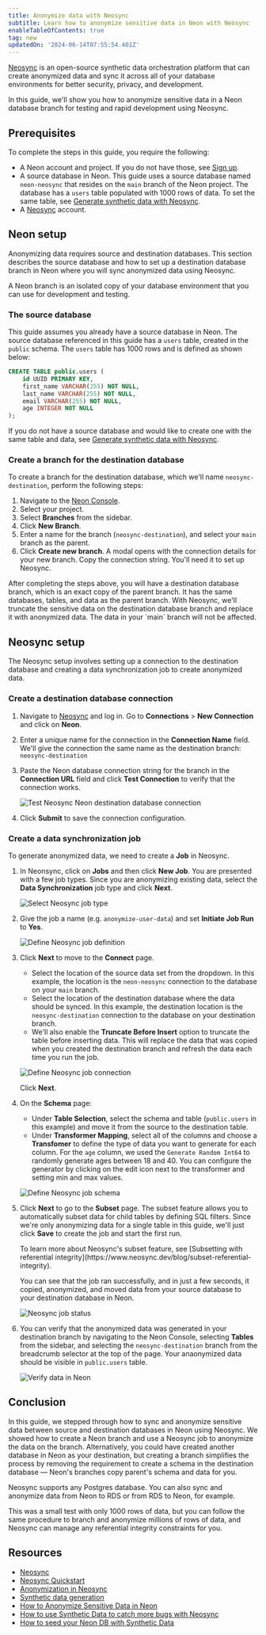 ```yaml
---
title: Anonymize data with Neosync
subtitle: Learn how to anonymize sensitive data in Neon with Neosync
enableTableOfContents: true
tag: new
updatedOn: '2024-06-14T07:55:54.401Z'
---
```


[Neosync](https://www.neosync.dev/) is an open-source synthetic data orchestration platform that can create anonymized data and sync it across all of your database environments for better security, privacy, and development.

In this guide, we'll show you how to anonymize sensitive data in a Neon database branch for testing and rapid development using Neosync.

## Prerequisites

To complete the steps in this guide, you require the following:

- A Neon account and project. If you do not have those, see [Sign up](/docs/get-started-with-neon/signing-up#step-1-sign-up).
- A source database in Neon. This guide uses a source database named `neon-neosync` that resides on the `main` branch of the Neon project. The database has a `users` table populated with 1000 rows of data. To set the same table, see [Generate synthetic data with Neosync](/docs/guides/neosync-generate).
- A [Neosync](https://www.neosync.dev/) account.

## Neon setup

Anonymizing data requires source and destination databases. This section describes the source database and how to set up a destination database branch in Neon where you will sync anonymized data using Neosync.

<Admonition type="info">
A Neon branch is an isolated copy of your database environment that you can use for development and testing.
</Admonition>

### The source database

This guide assumes you already have a source database in Neon. The source database referenced in this guide has a `users` table, created in the `public` schema. The `users` table has 1000 rows and is defined as shown below:

```sql
CREATE TABLE public.users (
    id UUID PRIMARY KEY,
    first_name VARCHAR(255) NOT NULL,
    last_name VARCHAR(255) NOT NULL,
    email VARCHAR(255) NOT NULL,
    age INTEGER NOT NULL
);
```

If you do not have a source database and would like to create one with the same table and data, see [Generate synthetic data with Neosync](/docs/guides/neosync-generate).

### Create a branch for the destination database

To create a branch for the destination database, which we'll name `neosync-destination`, perform the following steps:

1. Navigate to the [Neon Console](https://console.neon.tech).
1. Select your project.
1. Select **Branches** from the sidebar.
1. Click **New Branch**.
1. Enter a name for the branch (`neosync-destination`), and select your `main` branch as the parent.
1. Click **Create new branch**. A modal opens with the connection details for your new branch. Copy the connection string. You'll need it to set up Neosync.

<Admonition type="info">
After completing the steps above, you will have a destination database branch, which is an exact copy of the parent branch. It has the same databases, tables, and data as the parent branch. With Neosync, we'll truncate the sensitive data on the destination database branch and replace it with anonymized data. The data in your `main` branch will not be affected.
</Admonition>

## Neosync setup

The Neosync setup involves setting up a connection to the destination database and creating a data synchronization job to create anonymized data.

### Create a destination database connection

1. Navigate to [Neosync](https://www.neosync.dev/) and log in. Go to **Connections** > **New Connection** and click on **Neon**.

2. Enter a unique name for the connection in the **Connection Name** field. We'll give the connection the same name as the destination branch: `neosync-destination`

3. Paste the Neon database connection string for the branch in the **Connection URL** field and click **Test Connection** to verify that the connection works.

   ![Test Neosync Neon destination database connection](/docs/guides/neosync_anon_test_connection.png)

4. Click **Submit** to save the connection configuration.

### Create a data synchronization job

To generate anonymized data, we need to create a **Job** in Neosync.

1. In Neonsync, click on **Jobs** and then click **New Job**. You are presented with a few job types. Since you are anonymizing existing data, select the **Data Synchronization** job type and click **Next**.

   ![Select Neosync job type](/docs/guides/neosync_anon_job_type.png)

2. Give the job a name (e.g. `anonymize-user-data`) and set **Initiate Job Run** to **Yes**.

   ![Define Neosync job definition](/docs/guides/neosync_anon_job_definition.png)

3. Click **Next** to move to the **Connect** page.

   - Select the location of the source data set from the dropdown. In this example, the location is the `neon-neosync` connection to the database on your `main` branch.
   - Select the location of the destination database where the data should be synced. In this example, the destination location is the `neosync-destination` connection to the database on your destination branch.
   - We'll also enable the **Truncate Before Insert** option to truncate the table before inserting data. This will replace the data that was copied when you created the destination branch and refresh the data each time you run the job.

   ![Define Neosync job connection](/docs/guides/neosync_anon_job_connect.png)

   Click **Next**.

4. On the **Schema** page:

   - Under **Table Selection**, select the schema and table (`public.users` in this example) and move it from the source to the destination table.
   - Under **Transformer Mapping**, select all of the columns and choose a **Transfomer** to define the type of data you want to generate for each column. For the `age` column, we used the `Generate Random Int64` to randomly generate ages between 18 and 40. You can configure the generator by clicking on the edit icon next to the transformer and setting min and max values.

   ![Define Neosync job schema](/docs/guides/neosync_anon_job_schema.png)

5. Click **Next** to go to the **Subset** page. The subset feature allows you to automatically subset data for child tables by defining SQL filters. Since we're only anonymizing data for a single table in this guide, we'll just click **Save** to create the job and start the first run.

   <Admonition type="note">
   To learn more about Neosync's subset feature, see [Subsetting with referential integrity](https://www.neosync.dev/blog/subset-referential-integrity).
   </Admonition>

   You can see that the job ran successfully, and in just a few seconds, it copied, anonymized, and moved data from your source database to your destination database in Neon.

   ![Neosync job status](/docs/guides/neosync_anon_job_status.png)

6. You can verify that the anonymized data was generated in your destination branch by navigating to the Neon Console, selecting **Tables** from the sidebar, and selecting the `neosync-destination` branch from the breadcrumb selector at the top of the page. Your anaonymized data should be visible in `public.users` table.

   ![Verify data in Neon](/docs/guides/neosync_verify_anon_data.png)

## Conclusion

In this guide, we stepped through how to sync and anonymize sensitive data between source and destination databases in Neon using Neosync. We showed how to create a Neon branch and use a Neosync job to anonymize the data on the branch. Alternatively, you could have created another database in Neon as your destination, but creating a branch simplifies the process by removing the requirement to create a schema in the destination database &#8212; Neon's branches copy parent's schema and data for you.

<Admonition type="note">
Neosync supports any Postgres database. You can also sync and anonymize data from Neon to RDS or from RDS to Neon, for example.
</Admonition>

This was a small test with only 1000 rows of data, but you can follow the same procedure to branch and anonymize millions of rows of data, and Neosync can manage any referential integrity constraints for you.

## Resources

- [Neosync](https://www.neosync.dev/)
- [Neosync Quickstart](https://docs.neosync.dev/quickstart)
- [Anonymization in Neosync](https://docs.neosync.dev/core-features#anonymization)
- [Synthetic data generation](https://docs.neosync.dev/core-features#synthetic-data-generation)
- [How to Anonymize Sensitive Data in Neon](https://www.neosync.dev/blog/neosync-neon-sync-job)
- [How to use Synthetic Data to catch more bugs with Neosync](https://neon.tech/blog/how-to-use-synthetic-data-to-catch-more-bugs-with-neosync)
- [How to seed your Neon DB with Synthetic Data](https://www.neosync.dev/blog/neosync-neon-data-gen-job)
